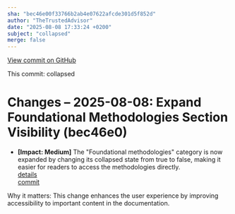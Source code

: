 ```yaml
---
sha: "bec46e00f33766b2ab4e07622afcde301d5f852d"
author: "TheTrustedAdvisor"
date: "2025-08-08 17:33:24 +0200"
subject: "collapsed"
merge: false
---
```


[View commit on GitHub](https://github.com/TheTrustedAdvisor/FabricAdoptionFramework/commit/bec46e00f33766b2ab4e07622afcde301d5f852d)

This commit: collapsed

# Changes – 2025-08-08: Expand Foundational Methodologies Section Visibility (bec46e0)

- **[Impact: Medium]** The "Foundational methodologies" category is now expanded by changing its collapsed state from true to false, making it easier for readers to access the methodologies directly.  
   [details](/docs/about/changes/2025-08-08-collapsed)  
   [commit](https://github.com/TheTrustedAdvisor/FabricAdoptionFramework/commit/bec46e00f33766b2ab4e07622afcde301d5f852d)  

Why it matters: This change enhances the user experience by improving accessibility to important content in the documentation.
